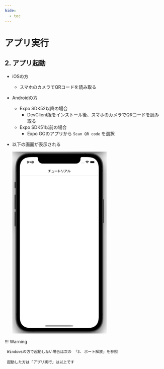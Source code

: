 ```yaml
---
hide:
  - toc
---
```

# <i class="fa fa-arrow-circle-right" aria-hidden="true"></i> アプリ実行
## 2. アプリ起動

- iOSの方
    - スマホのカメラでQRコードを読み取る
- Androidの方
    - Expo SDK52以降の場合
        - DevClient版をインストール後、スマホのカメラでQRコードを読み取る
    - Expo SDK51以前の場合
        - Expo GOのアプリから `Scan QR code` を選択
- 以下の画面が表示される
  
     <img src="../../../images/アプリ実行/アプリ実行_1_02.png" width=300></img>

!!! Warning

     Windowsの方で起動しない場合は次の 「3. ポート解放」を参照
     
     起動した方は「アプリ実行」は以上です
